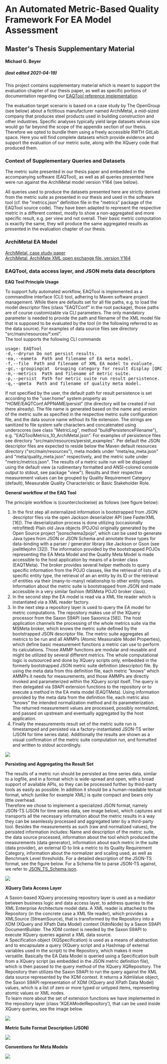 # An Automated Metric-Based Quality Framework For EA Model Assessment
## Master's Thesis Supplementary Material

#### Michael G. Beyer
##### (last edited 2021-04-19)

This project contains supplementary material which is meant to support the evaluation chapter of our thesis paper, as well as specific portions of documentation regarding our [EAQTool reference implementation](https://github.com/mgbeyer/eaqtool) 

The evaluation target scenario is based on a case study by The OpenGroup (see below) about a fictitious manufacturer named ArchiMetal, a mid-sized company that produces steel products used in building construction and other industries. 
Specific analyses typically yield large datasets whose size would go far beyond the scope of the appendix section of our thesis. Therefore we opted to bundle them using a freely accessible RWTH GitLab space. Here you will find complete datasets which provide evidence and support the evaluation of our metric suite, along with the XQuery code that produced them.

### Context of Supplementary Queries and Datasets

The metric suite presented in our thesis paper and embedded in the accompanying software (EAQTool), as well as all queries presented here were run against the ArchiMetal model version Y164 (see below).

All queries used to produce the datasets presented here are strictly derived from the metric suite as presented in our thesis and used in the software tool (cf. the "metrics.json" definition file in the "metrics" package of the EAQTool source code). They have been adapted to represent the respective metric in a different context, mostly to show a non-aggregated and more specific result, e.g. per view and not overall. Their basic metric computation is exactly the same, they will produce the same aggregated results as presented in the evaluation chapter of our thesis.

### ArchiMetal EA Model

[ArchiMetal, case study paper](https://publications.opengroup.org/y164) \
[ArchiMetal, ArchiMate XML open exchange file, version Y164](https://publications.opengroup.org/y164m)

### EAQTool, data access layer, and JSON meta data descriptors

**EAQ Tool Principle Usage**

To support fully automated workflow, EAQTool is implemented as a commandline
interface (CLI) tool, adhering to Maven software project management. While there are defaults set for all file paths, e.g. to load
the model descriptor files (class "EAQTConf" in the root package), those paths are of
course customizable via CLI parameters. The only mandatory parameter is needed to
provide the path and filename of the XML model file that is supposed to be evaluated by
the tool (in the following referred to as the data source). For examples of data source
files see directory "src/main/resources/*.xml". \
The tool supports the following CLI commands

<pre>
usage: EAQTool
-d,--dryrun Do not persist results.
-ea,--eameta <arg> Path and filename of EA meta model.
-f,--file <arg> Path and filename of XML EA model to evaluate.
-gc,--groupingcat <arg> Grouping category for result display [QRC (default) | MQC | SR].
-m,--metrics <arg> Path and filename of metric suite.
-p,--persist <arg> Path for metric suite run result persistence.
-q,--qmeta <arg> Path and filename of quality meta model.
</pre>

If not specified by the user, the default path for result persistence is set according
to the "user.home" system property as ”$HOME/$EAQTConf.APPNAME/persist”
(the directory will be created if not there already). The file name is generated based on
the name and version of the metric suite as specified in the respective metric suite configuration
file, and the data source name without its file extension. The strings are sanitized
to file system safe characters and concatenated using underscores (see class "MetricLog",
method "buildPersistenceFilename"), e.g. "EAQToolMetrics_10_ArchiMetal.json". For
examples of persistence files see directory "src/main/resources/persist_examples".
Per default the JSON descriptor files are expected to reside below the Maven default
resources directory ("src/main/resources"), meta models under "meta/ea_meta.json" and
"meta/quality_meta.json" respectively, and the metric suite under "metric/metrics.json".
The results of a metric suite run will be displayed using the default view (a rudimentary
formatted and ANSI-colored console output to stdout, see package "view"). Results and
their respective measurement values can be grouped by Quality Requirement Category
(default), Measurable Quality Characteristic or Basic Stakeholder Role.

**General workflow of the EAQ Tool** 

The principle workflow is (counterclockwise) as follows (see figure below):
1. In the first step all externalized information is bootstrapped from JSON descriptor
files via the open Jackson deserializer API (see FasterXML [16]). The deserialization
process is done utilizing (occasionally retrofitted) Plain old Java objects (POJOs)
originally generated by the Open Source project ”jsonschema2pojo”, which can
be used to generate Java types from JSON or JSON Schema and annotate those
types for data-binding with a parser / generator library like Jackson or Gson (see
joelittlejohn [32]).
The information provided by the bootstrapped POJOs representing the EA Meta
Model and the Quality Meta Model is made accessible to the host application by
means of a broker class (EAQTMeta). The broker provides several helper methods
to query specific information from the POJO classes, like the retrieval of lists of a
specific entity type, the retrieval of an an entity by its ID or the retrieval of entities
via their (many-to-many) relationship to other entity types. Information about
the metric suite is bootstrapped from JSON and made accessible in a very similar
fashion (MSMeta POJO broker class).
2. In the second step the EA model is read via a XML file reader which is instantiated
via a XML reader factory.
3. In the next step a repository layer is used to query the EA model for metric
computations. The repository makes use of the XQuery processor from the Saxon
S9API (see Saxonica [58]). The host application channels the processing of the
whole metrics suite via the MSMeta broker, which knows the metric suite defined
by the bootstrapped JSON descriptor file. The metric suite aggregates all metrics
to be run and all AMMPs (Atomic Measurable Model Properties), which define
basic measurement functions a metric can use to perform its calculations. Those
AMMP functions are modular and reusable and might be utilized by several different
metrics.
The whole computational logic is outsourced and done by XQuery scripts only,
embedded in the formerly bootstrapped JSON metric suite definition (descriptor)
file. By using the meta data from this definition file, each metric ”knows” which
AMMPs it needs for measurements, and those AMMPs are directly invoked and
parameterized within the XQuery script itself. The query is then delegated via
S9API extension functions to the repository or to execute a method in the EA
meta model (EAQTMeta).
Using information provided by the meta data from the definition file, each metric
also ”knows” the intended normalization method and its parameterization. The
returned measurement values are processed, possibly normalized, and passed on
upstream and eventually aggregated by the host application.
4. Finally the measurements result set of the metric suite run is timestamped and
persisted via a factory-instantiated JSON-TS writer (JSON for time series data).
Additionally the results are shown as a visual confirmation of the metric suite
computation run, and formatted and written to stdout accordingly.

<img src="docs/EAQT_Workflow.png"/>

**Persisting and Aggregating the Result Set**

The results of a metric run should be persisted as time series data, similar to a logfile,
and in a format which is wide-spread and open, with a broad support of available APIs,
so they can be processed further by third-party tools as easily as possible. In addition it
should be a human-readable textual format, which (unlike for example XML) is quite
compact and bears only little overhead. \
Therefore we chose to implement a specialized JSON format, namely JSON-TS (JSON
for time series data, see image below), which captures and transports all the necessary information about
the metric results in a way they can be seamlessly processed and aggregated later by
a third-party tool. Besides the measurements as such (raw and normalized values),
the persisted information includes: Name and description of the metric suite, the data
source processed, information about the tool which produced the measurements (data
generator), information about each metric in the suite (data provider), an external ID to
link a metric to its Quality Requirement Category, information about the normalizer
and scaling used, as well as Benchmark Level thresholds. For a detailed description of
the JSON-TS format, see the figure below. For a Schema file to parse JSON-TS
against, we refer to [JSON_TS_Schema.json](./docs/JSON_TS_Schema.json).

<img src="docs/JSONTS_Format.png"/>

**XQuery Data Access Layer**

A Saxon-based XQuery processing repository layer is used as a mediator between business
logic and data access layer, to address queries to the XML Enterprise Architecture
model data. A XML reader is attached to the Repository (in the concrete case a XML
file reader), which provides a XMLSource (StreamSource), that is transformed by the
Repository into a XDM (XQuery and XPath Data Model) context (XdmNode) by a
Saxon S9API DocumentBuilder. The XDM context is needed by the Saxon S9API to
execute XQuery queries against a XML data source. \
A Specification object (XQSpecification) is used as a means of abstraction and to encapsulate a query (XQuery script and a Hashmap of external variables used in the script) to the
Repository, which makes it more versatile. Basically the EA Data
Model is queried using a Specification built from a XQuery script (as embedded in the
JSON metric definition file), which is then passed to the query method of the XQuery
XQRepository. The Repository then utilizes the Saxon S9API to run the query against
the XML data source represented by the XDM context. It returns a XdmValue object,
the Saxon S9API representation of XDM (XQuery and XPath Data Model) values, which
is a list of zero or more typed or untyped items, representing atomic values or XML nodes. \
To learn more about the set of extension functions we have implemented in the repository
layer (class ’XQEAModelRepository’), that can be used inside XQuery queries, see the image below.

<img src="docs/EAQ_xq_extension_functions.png"/>

**Metric Suite Format Description (JSON)**

<img src="docs/JSON_Metric_Suite_Format_Description.png"/>

**Conventions for Meta Models**

<img src="docs/JSON_Conventions_For_Meta_Models.png"/>



